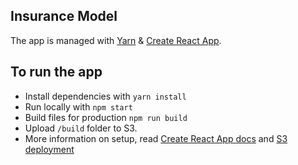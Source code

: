 ## Insurance Model

The app is managed with [Yarn](https://yarnpkg.com) & [Create React App](https://github.com/facebookincubator/create-react-app).

## To run the app
- Install dependencies with `yarn install`
- Run locally with `npm start`
- Build files for production `npm run build`
- Upload `/build` folder to S3. 
- More information on setup, read [Create React App docs](https://github.com/facebookincubator/create-react-app) and [S3 deployment](https://medium.com/@omgwtfmarc/deploying-create-react-app-to-s3-or-cloudfront-48dae4ce0af)
